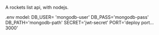 A rockets list api, with nodejs.

.env model:
DB_USER= 'mongodb-user'
DB_PASS='mongodb-pass'
DB_PATH='mongodb-path'
SECRET='jwt-secret'
PORT='deploy port... 3000'